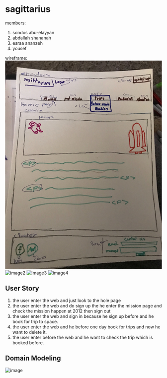 # sagittarius

members: 
1. sondos abu-elayyan
2. abdallah shananah
3. esraa ananzeh
4. yousef


wireframe:
![image1](./image/Image.jpg)
![image2](https://drive.google.com/open?id=1Jfyks4tBlUbZV0SGp9uCU4Gs4VT2Qxfh)
![image3](https://drive.google.com/open?id=1Urx1hIobd2ekTqDQy_OZgXd9fSry4oXW)
![image4](https://drive.google.com/open?id=14n2ZX-O20YyB-hDjFfZTLOEQFYKy37un)


## User Story
1. the user enter the web and just look to the hole page 
2. the user enter the web and do sign up the he enter the mission page and check the mission happen at 2012 then sign out
3. the user enter the web and sign in because he sign up before and he book for trip to space.
4. the user enter the web and he before one day book for trips and now he want to delete it.
5. the user enter before the web and he want to check the trip which is booked before.

## Domain Modeling
![image](https://drive.google.com/open?id=1vz2f5ZdBvib8vbM2C8kDTxxuK-U6Vpj8)



